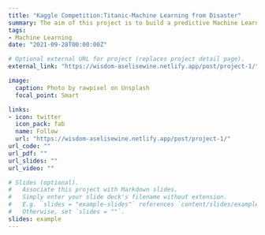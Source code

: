 ```yaml
---
title: "Kaggle Competition:Titanic-Machine Learning from Disaster"
summary: The aim of this project is to build a predictive Machine Learning model that predicts which passengers survived the Titanic shipwreck.
tags:
- Machine Learning
date: "2021-09-28T00:00:00Z"

# Optional external URL for project (replaces project detail page).
external_link: "https://wisdom-aselisewine.netlify.app/post/project-1/"

image:
  caption: Photo by rawpixel on Unsplash
  focal_point: Smart

links:
- icon: twitter
  icon_pack: fab
  name: Follow
  url: "https://wisdom-aselisewine.netlify.app/post/project-1/"
url_code: ""
url_pdf: ""
url_slides: ""
url_video: ""

# Slides (optional).
#   Associate this project with Markdown slides.
#   Simply enter your slide deck's filename without extension.
#   E.g. `slides = "example-slides"` references `content/slides/example-slides.md`.
#   Otherwise, set `slides = ""`.
slides: example
---
```



